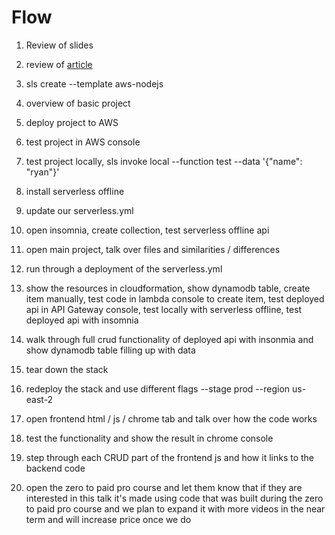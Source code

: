# Flow

1. Review of slides

2. review of [article](https://medium.com/serverlessguru/guide-first-serverless-project-630b91366505)

2. sls create --template aws-nodejs

2. overview of basic project

3. deploy project to AWS

4. test project in AWS console

4. test project locally, sls invoke local --function test --data '{"name": "ryan"}'

4. install serverless offline

4. update our serverless.yml

4. open insomnia, create collection, test serverless offline api

4. open main project, talk over files and similarities / differences

4. run through a deployment of the serverless.yml

4. show the resources in cloudformation, show dynamodb table, create item manually, test code in lambda console to create item, test deployed api in API Gateway console, test locally with serverless offline, test deployed api with insomnia

4. walk through full crud functionality of deployed api with insonmia and show dynamodb table filling up with data

4. tear down the stack

4. redeploy the stack and use different flags --stage prod --region us-east-2

4. open frontend html / js / chrome tab and talk over how the code works

4. test the functionality and show the result in chrome console

4. step through each CRUD part of the frontend js and how it links to the backend code

4. open the zero to paid pro course and let them know that if they are interested in this talk it's made using code that was built during the zero to paid pro course and we plan to expand it with more videos in the near term and will increase price once we do